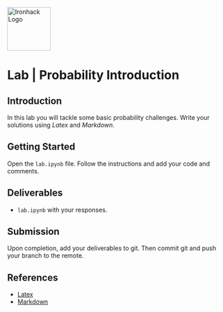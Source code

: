 <img src="https://bit.ly/2VnXWr2" alt="Ironhack Logo" width="100"/>

# Lab | Probability Introduction

## Introduction

In this lab you will tackle some basic probability challenges. Write your solutions using *Latex* and *Markdown*. 

## Getting Started

Open the `lab.ipynb` file. Follow the instructions and add your code and comments.

## Deliverables

- `lab.ipynb` with your responses.

## Submission

Upon completion, add your deliverables to git. Then commit git and push your branch to the remote.

## References

- [Latex](https://www.codecogs.com/latex/eqneditor.php)
- [Markdown](https://github.com/adam-p/markdown-here/wiki/Markdown-Cheatsheet)